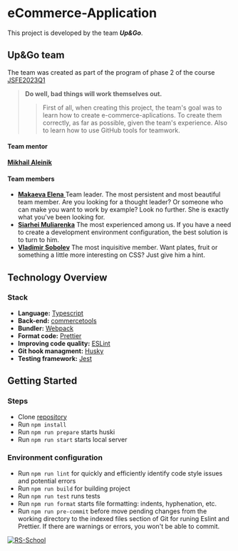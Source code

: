 # eCommerce-Application
This project is developed by the team ___Up&Go___.  

## Up&Go team
The team was created as part of the program of phase 2 of the course [JSFE2023Q1](https://wearecommunity.io/events/js-fe-rs-2023q1)  
> __Do well, bad things will work themselves out.__  
>> First of all, when creating this project, the team's goal was to learn how to create e-commerce-aplications. To create them correctly, as far as possible, given the team's experience. Also to learn how to use GitHub tools for teamwork.  
#### Team mentor  
[__Mikhail Aleinik__](https://github.com/rolling-scopes/rsschool-app "Mikhail`s GitHub")
#### Team members 
- [__Makaeva Elena__ ](https://github.com/MakaevaElena "Elena`s GitHub") Team leader. The most persistent and most beautiful team member. Are you looking for a thought leader? Or someone who can make you want to work by example? Look no further. She is exactly what you've been looking for.
- [__Siarhei Muliarenka__](https://github.com/surface74 "Siarhei`s GitHub")  The most experienced among us. If you have a need to create a development environment configuration, the best solution is to turn to him.  
- [__Vladimir Sobolev__](https://github.com/VladimirSobbolev "Vladimir`s GitHub") The most inquisitive member. Want plates, fruit or something a little more interesting on CSS? Just give him a hint.

## Technology Overview
### Stack
- __Language:__ [Typescript](https://www.typescriptlang.org/)  
- __Back-end:__ [commercetools](https://commercetools.com/)  
- __Bundler:__ [Webpack](https://webpack.js.org/)  
- __Format code:__ [Prettier](https://prettier.io/docs/en/index.html)  
- __Improving code quality:__ [ESLint](https://eslint.org/docs/latest/use/getting-started)  
- __Git hook managment:__ [Husky](https://github.com/typicode/husky#readme)  
- __Testing framework:__ [Jest](https://jestjs.io/docs/getting-started)

## Getting Started  
### Steps  
- Clone [repository](https://github.com/MakaevaElena/eCommerce-Application)  
- Run `npm install`  
- Run `npm run prepare` starts huski
- Run `npm run start` starts local server  
### Environment configuration 
- Run `npm run lint` for quickly and efficiently identify code style issues and potential errors  
- Run `npm run build` for building project
- Run `npm run test` runs tests 
- Run `npm run format` starts file formatting: indents, hyphenation, etc.
- Run `npm run pre-commit` before move pending changes from the working directory to the indexed files section of Git for runing Eslint and Prettier. If there are warnings or errors, you won't be able to commit.

[![RS-School](https://rs.school/images/rs_school_js.svg "Visit The Rolling Scopes community")](https://rollingscopes.com/)  